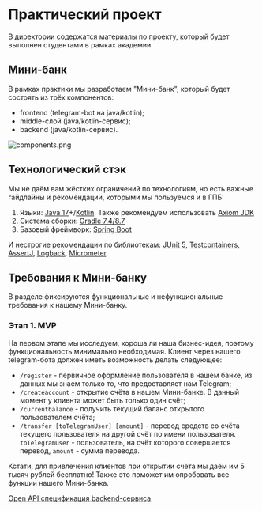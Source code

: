 # Практический проект

В директории содержатся материалы по проекту, который будет выполнен студентами в рамках академии.

## Мини-банк

В рамках практики мы разработаем "Мини-банк", который будет состоять из трёх компонентов:
- frontend (telegram-bot на java/kotlin);
- middle-слой (java/kotlin-сервис);
- backend (java/kotlin-сервис).

![components.png](components.png)

## Технологический стэк

Мы не даём вам жёстких ограничений по технологиям, но есть важные гайдлайны и рекомендации, которыми мы пользуемся и в ГПБ:
1. Языки: [Java 17](https://www.java.com/ru/)+/[Kotlin](https://kotlinlang.org/). Также рекомендуем использовать [Axiom JDK](https://axiomjdk.ru/pages/downloads/#/java-17-lts)
2. Система сборки: [Gradle 7.4/8.7](https://gradle.org/)
3. Базовый фреймворк: [Spring Boot](https://spring.io/projects/spring-boot)

И нестрогие рекомендации по библиотекам: [JUnit 5](https://junit.org/junit5/), [Testcontainers](https://testcontainers.com/), [AssertJ](https://assertj.github.io/doc/), [Logback](https://logback.qos.ch/), [Micrometer](https://micrometer.io/).

## Требования к Мини-банку

В разделе фиксируются функциональные и нефункциональные требования к нашему Мини-банку.

### Этап 1. MVP

На первом этапе мы исследуем, хороша ли наша бизнес-идея, поэтому функциональность минимально необходимая.
Клиент через нашего telegram-бота должен иметь возможность делать следующее:
- `/register` - первичное оформление пользователя в нашем банке, из данных мы знаем только то, что предоставляет нам Telegram;
- `/createaccount` - открытие счёта в нашем Мини-банке. В данный момент у клиента может быть только один счёт;
- `/currentbalance` - получить текущий баланс открытого пользователем счёта;
- `/transfer [toTelegramUser] [amount]` - перевод средств со счёта текущего пользователя на другой счёт по имени пользователя. `toTelegramUser` - пользователь, на счёт которого совершается перевод, `amount` - сумма перевода.

Кстати, для привлечения клиентов при открытии счёта мы даём им 5 тысяч рублей бесплатно! Также это поможет им опробовать все
функции нашего Мини-банка.

[Open API спецификация backend-сервиса](./openapi.yaml).
